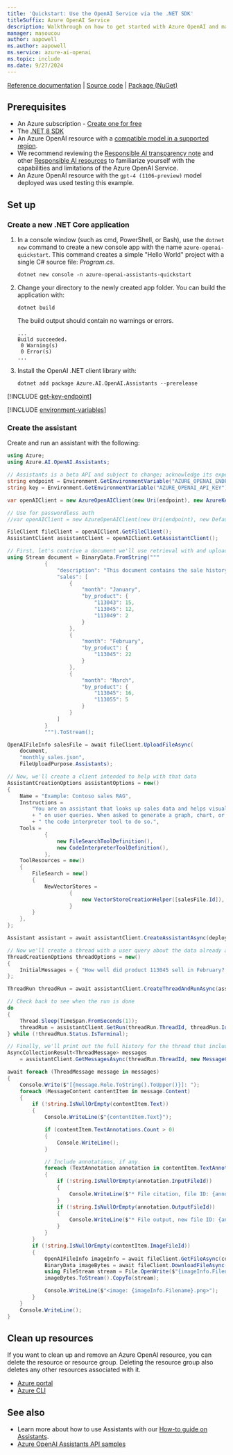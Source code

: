 ```yaml
---
title: 'Quickstart: Use the OpenAI Service via the .NET SDK'
titleSuffix: Azure OpenAI Service
description: Walkthrough on how to get started with Azure OpenAI and make your first completions call with the .NET SDK. 
manager: masoucou
author: aapowell
ms.author: aapowell
ms.service: azure-ai-openai
ms.topic: include
ms.date: 9/27/2024
---
```


[Reference documentation](/dotnet/api/overview/azure/ai.openai.assistants-readme?context=/azure/ai-services/openai/context/context) |  [Source code](https://github.com/Azure/azure-sdk-for-net/blob/main/sdk/openai/Azure.AI.OpenAI/src) | [Package (NuGet)](https://www.nuget.org/packages/Azure.AI.OpenAI/)

## Prerequisites

- An Azure subscription - <a href="https://azure.microsoft.com/free/cognitive-services" target="_blank">Create one for free</a>
- The [.NET 8 SDK](https://dotnet.microsoft.com/download/dotnet/8.0)
- An Azure OpenAI resource with a [compatible model in a supported region](../concepts/models.md#assistants-preview).
- We recommend reviewing the [Responsible AI transparency note](/legal/cognitive-services/openai/transparency-note?context=%2Fazure%2Fai-services%2Fopenai%2Fcontext%2Fcontext&tabs=text) and other [Responsible AI resources](/legal/cognitive-services/openai/overview?context=%2Fazure%2Fai-services%2Fopenai%2Fcontext%2Fcontext) to familiarize yourself with the capabilities and limitations of the Azure OpenAI Service.
- An Azure OpenAI resource with the `gpt-4 (1106-preview)` model deployed was used testing this example.

## Set up

### Create a new .NET Core application

1. In a console window (such as cmd, PowerShell, or Bash), use the `dotnet new` command to create a new console app with the name `azure-openai-quickstart`. This command creates a simple "Hello World" project with a single C# source file: *Program.cs*.
    
    ```dotnetcli
    dotnet new console -n azure-openai-assistants-quickstart
    ```

2. Change your directory to the newly created app folder. You can build the application with:

    ```dotnetcli
    dotnet build
    ```

    The build output should contain no warnings or errors.
    
    ```output
    ...
    Build succeeded.
     0 Warning(s)
     0 Error(s)
    ...
    ```

3. Install the OpenAI .NET client library with:

    ```console
    dotnet add package Azure.AI.OpenAI.Assistants --prerelease
    ```

[!INCLUDE [get-key-endpoint](get-key-endpoint.md)]

[!INCLUDE [environment-variables](environment-variables.md)]

### Create the assistant

Create and run an assistant with the following:

```csharp
using Azure;
using Azure.AI.OpenAI.Assistants;

// Assistants is a beta API and subject to change; acknowledge its experimental status by suppressing the matching warning.
string endpoint = Environment.GetEnvironmentVariable("AZURE_OPENAI_ENDPOINT");
string key = Environment.GetEnvironmentVariable("AZURE_OPENAI_API_KEY");

var openAIClient = new AzureOpenAIClient(new Uri(endpoint), new AzureKeyCredential(key));

// Use for passwordless auth
//var openAIClient = new AzureOpenAIClient(new Uri(endpoint), new DefaultAzureCredential()); 

FileClient fileClient = openAIClient.GetFileClient();
AssistantClient assistantClient = openAIClient.GetAssistantClient();

// First, let's contrive a document we'll use retrieval with and upload it.
using Stream document = BinaryData.FromString("""
            {
                "description": "This document contains the sale history data for Contoso products.",
                "sales": [
                    {
                        "month": "January",
                        "by_product": {
                            "113043": 15,
                            "113045": 12,
                            "113049": 2
                        }
                    },
                    {
                        "month": "February",
                        "by_product": {
                            "113045": 22
                        }
                    },
                    {
                        "month": "March",
                        "by_product": {
                            "113045": 16,
                            "113055": 5
                        }
                    }
                ]
            }
            """).ToStream();

OpenAIFileInfo salesFile = await fileClient.UploadFileAsync(
    document,
    "monthly_sales.json",
    FileUploadPurpose.Assistants);

// Now, we'll create a client intended to help with that data
AssistantCreationOptions assistantOptions = new()
{
    Name = "Example: Contoso sales RAG",
    Instructions =
        "You are an assistant that looks up sales data and helps visualize the information based"
        + " on user queries. When asked to generate a graph, chart, or other visualization, use"
        + " the code interpreter tool to do so.",
    Tools =
            {
                new FileSearchToolDefinition(),
                new CodeInterpreterToolDefinition(),
            },
    ToolResources = new()
    {
        FileSearch = new()
        {
            NewVectorStores =
                    {
                        new VectorStoreCreationHelper([salesFile.Id]),
                    }
        }
    },
};

Assistant assistant = await assistantClient.CreateAssistantAsync(deploymentName, assistantOptions);

// Now we'll create a thread with a user query about the data already associated with the assistant, then run it
ThreadCreationOptions threadOptions = new()
{
    InitialMessages = { "How well did product 113045 sell in February? Graph its trend over time." }
};

ThreadRun threadRun = await assistantClient.CreateThreadAndRunAsync(assistant.Id, threadOptions);

// Check back to see when the run is done
do
{
    Thread.Sleep(TimeSpan.FromSeconds(1));
    threadRun = assistantClient.GetRun(threadRun.ThreadId, threadRun.Id);
} while (!threadRun.Status.IsTerminal);

// Finally, we'll print out the full history for the thread that includes the augmented generation
AsyncCollectionResult<ThreadMessage> messages
    = assistantClient.GetMessagesAsync(threadRun.ThreadId, new MessageCollectionOptions() { Order = MessageCollectionOrder.Ascending });

await foreach (ThreadMessage message in messages)
{
    Console.Write($"[{message.Role.ToString().ToUpper()}]: ");
    foreach (MessageContent contentItem in message.Content)
    {
        if (!string.IsNullOrEmpty(contentItem.Text))
        {
            Console.WriteLine($"{contentItem.Text}");

            if (contentItem.TextAnnotations.Count > 0)
            {
                Console.WriteLine();
            }

            // Include annotations, if any.
            foreach (TextAnnotation annotation in contentItem.TextAnnotations)
            {
                if (!string.IsNullOrEmpty(annotation.InputFileId))
                {
                    Console.WriteLine($"* File citation, file ID: {annotation.InputFileId}");
                }
                if (!string.IsNullOrEmpty(annotation.OutputFileId))
                {
                    Console.WriteLine($"* File output, new file ID: {annotation.OutputFileId}");
                }
            }
        }
        if (!string.IsNullOrEmpty(contentItem.ImageFileId))
        {
            OpenAIFileInfo imageInfo = await fileClient.GetFileAsync(contentItem.ImageFileId);
            BinaryData imageBytes = await fileClient.DownloadFileAsync(contentItem.ImageFileId);
            using FileStream stream = File.OpenWrite($"{imageInfo.Filename}.png");
            imageBytes.ToStream().CopyTo(stream);

            Console.WriteLine($"<image: {imageInfo.Filename}.png>");
        }
    }
    Console.WriteLine();
}
```

## Clean up resources

If you want to clean up and remove an Azure OpenAI resource, you can delete the resource or resource group. Deleting the resource group also deletes any other resources associated with it.

- [Azure portal](../../multi-service-resource.md?pivots=azportal#clean-up-resources)
- [Azure CLI](../../multi-service-resource.md?pivots=azcli#clean-up-resources)

## See also

* Learn more about how to use Assistants with our [How-to guide on Assistants](../how-to/assistant.md).
* [Azure OpenAI Assistants API samples](https://github.com/Azure-Samples/azureai-samples/tree/main/scenarios/Assistants)
